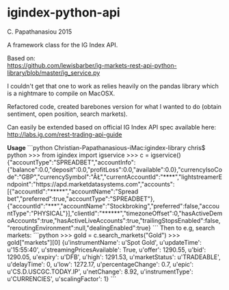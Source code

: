 # igindex-python-api

C. Papathanasiou 2015

A framework class for the IG Index API. 

Based on:
<br>
https://github.com/lewisbarber/ig-markets-rest-api-python-library/blob/master/ig_service.py

I couldn't get that one to work as relies heavily on the pandas library which is a nightmare to compile on MacOSX.

Refactored code, created barebones version for what I wanted to do (obtain sentiment, open position, search markets). 

Can easily be extended based on official IG Index API spec available here:
<br>
http://labs.ig.com/rest-trading-api-guide

<b>
Usage
</b>
```python
Christian-Papathanasious-iMac:igindex-library chris$ python
>>> from igindex import igservice
>>> c = igservice()
{"accountType":"SPREADBET","accountInfo":{"balance":0.0,"deposit":0.0,"profitLoss":0.0,"available":0.0},"currencyIsoCode":"GBP","currencySymbol":"ÂŁ","currentAccountId":"****","lightstreamerEndpoint":"https://apd.marketdatasystems.com","accounts":[{"accountId":"*****","accountName":"Spread bet","preferred":true,"accountType":"SPREADBET"},{"accountId":"***","accountName":"Stockbroking","preferred":false,"accountType":"PHYSICAL"}],"clientId":"******","timezoneOffset":0,"hasActiveDemoAccounts":true,"hasActiveLiveAccounts":true,"trailingStopsEnabled":false,"reroutingEnvironment":null,"dealingEnabled":true}
```
Then to e.g, search markets:
```python
>>> gold = c.search_markets("Gold")
>>> gold["markets"][0]
{u'instrumentName': u'Spot Gold', u'updateTime': u'15:55:40', u'streamingPricesAvailable': True, u'offer': 1290.55, u'bid': 1290.05, u'expiry': u'DFB', u'high': 1291.53, u'marketStatus': u'TRADEABLE', u'delayTime': 0, u'low': 1272.17, u'percentageChange': 0.7, u'epic': u'CS.D.USCGC.TODAY.IP', u'netChange': 8.92, u'instrumentType': u'CURRENCIES', u'scalingFactor': 1}
```
